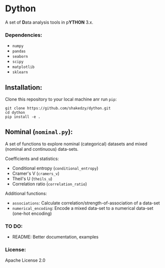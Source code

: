# Dython
A set of **D**ata analysis tools in p**YTHON** 3.x.

### Dependencies:
* `numpy`
* `pandas`
* `seaborn`
* `scipy`
* `matplotlib`
* `sklearn`

## Installation:
Clone this repository to your local machine anr run `pip`:
```
git clone https://github.com/shakedzy/dython.git
cd dython
pip install -e .
```

## Nominal (`nominal.py`):
A set of functions to explore nominal (categorical) datasets and
mixed (nominal and continuous) data-sets.

Coefficients and statistics:
* Conditional entropy (`conditional_entropy`)
* Cramer's V (`cramers_v`)
* Theil's U (`theils_u`)
* Correlation ratio (`correlation_ratio`)

Additional functions:
* `associations`: Calculate correlation/strength-of-association
of a data-set
* `numerical_encoding`: Encode a mixed data-set to a numerical data-set 
(one-hot encoding)

### TO DO:
* README: Better documentation, examples

### License:
Apache License 2.0
